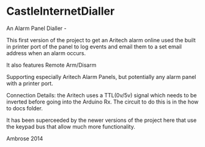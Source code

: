 CastleInternetDialler
=====================

An Alarm Panel Dialler -

This first version of the project to get an Aritech alarm online used the built in printer port of the panel to log events and email them to a set email address when an alarm occurs.

It also features Remote Arm/Disarm 

Supporting especially Aritech Alarm Panels, but potentially any alarm panel with a printer port.

Connection Details: the Aritech uses a TTL(0v/5v) signal which needs to be inverted before going into the Arduino Rx.
The circuit to do this is in the how to docs folder.

It has been superceeded by the newer versions of the project here that use the keypad bus that allow much more functionality.



Ambrose 2014
